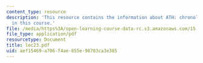 ```yaml
---
content_type: resource
description: 'This resource contains the information about ATH: chronological stages
  in this course.'
file: /media/https%3A/open-learning-course-data-rc.s3.amazonaws.com/15-963-management-accounting-and-control-spring-2007/aef15469a706f4ae855e98783ca3e385_lec23.pdf
file_type: application/pdf
resourcetype: Document
title: lec23.pdf
uid: aef15469-a706-f4ae-855e-98783ca3e385
---
```

